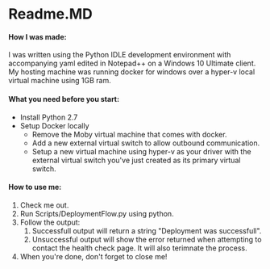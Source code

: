 # Readme.MD
#### How I was made:
I was written using the Python IDLE development environment with accompanying yaml edited in Notepad++ on a Windows 10 Ultimate client.
My hosting machine was running docker for windows over a hyper-v local virtual machine using 1GB ram.
#### What you need before you start:</h4>
* Install Python 2.7
* Setup Docker locally
  * Remove the Moby virtual machine that comes with docker.
  * Add a new external virtual switch to allow outbound communication.
  * Setup a new virtual machine using hyper-v as your driver with the external virtual switch you've just created as its primary virtual switch.
#### How to use me:
1. Check me out.
1. Run Scripts/DeploymentFlow.py using python.
1. Follow the output:
   1. Successfull output will return a string "Deployment was successfull".
   1. Unsuccessful output will show the error returned when attempting to contact the health check page. It will also terimnate the process.
1. When you're done, don't forget to close me!
